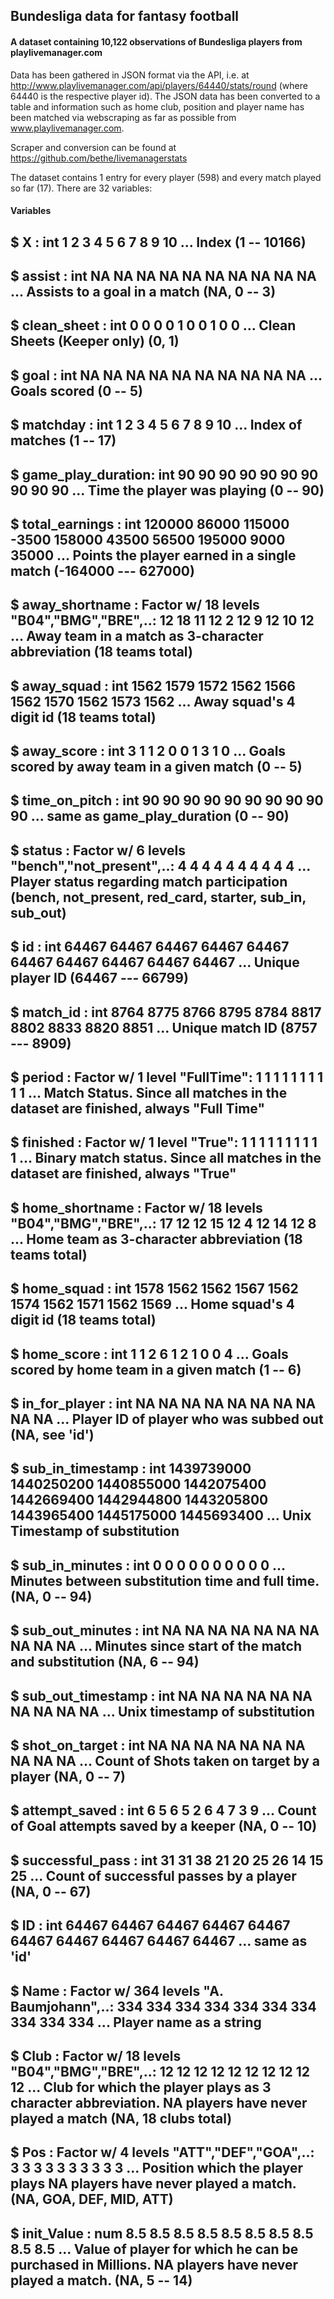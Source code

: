 ## Bundesliga data for fantasy football
#### A dataset containing 10,122 observations of Bundesliga players from playlivemanager.com

Data has been gathered in JSON format via the API, i.e. at http://www.playlivemanager.com/api/players/64440/stats/round (where 64440 is the respective player id). The JSON data has been converted to a table and information such as home club, position and player name has been matched via webscraping as far as possible from www.playlivemanager.com.

Scraper and conversion can be found at https://github.com/bethe/livemanagerstats

The dataset contains 1 entry for every player (598) and every match played so far (17). There are 32 variables:

#### Variables
##  $ X                 : int  1 2 3 4 5 6 7 8 9 10 ... Index (1 -- 10166)
##  $ assist            : int  NA NA NA NA NA NA NA NA NA NA ... Assists to a goal in a match (NA, 0 -- 3)
##  $ clean_sheet       : int  0 0 0 0 1 0 0 1 0 0 ... Clean Sheets (Keeper only) (0, 1)
##  $ goal              : int  NA NA NA NA NA NA NA NA NA NA ... Goals scored (0 -- 5)
##  $ matchday          : int  1 2 3 4 5 6 7 8 9 10 ... Index of matches (1 -- 17)
##  $ game_play_duration: int  90 90 90 90 90 90 90 90 90 90 ... Time the player was playing (0 -- 90)
##  $ total_earnings    : int  120000 86000 115000 -3500 158000 43500 56500 195000 9000 35000 ... Points the player earned in a single match (-164000 --- 627000)
##  $ away_shortname    : Factor w/ 18 levels "B04","BMG","BRE",..: 12 18 11 12 2 12 9 12 10 12 ... Away team in a match as 3-character abbreviation (18 teams total)
##  $ away_squad        : int  1562 1579 1572 1562 1566 1562 1570 1562 1573 1562 ... Away squad's 4 digit id (18 teams total)
##  $ away_score        : int  3 1 1 2 0 0 1 3 1 0 ... Goals scored by away team in a given match (0 -- 5)
##  $ time_on_pitch     : int  90 90 90 90 90 90 90 90 90 90 ... same as game_play_duration (0 -- 90)
##  $ status            : Factor w/ 6 levels "bench","not_present",..: 4 4 4 4 4 4 4 4 4 4 ... Player status regarding match participation (bench, not_present, red_card, starter, sub_in, sub_out)
##  $ id                : int  64467 64467 64467 64467 64467 64467 64467 64467 64467 64467 ... Unique player ID (64467 --- 66799)
##  $ match_id          : int  8764 8775 8766 8795 8784 8817 8802 8833 8820 8851 ... Unique match ID (8757 --- 8909)
##  $ period            : Factor w/ 1 level "FullTime": 1 1 1 1 1 1 1 1 1 1 ... Match Status. Since all matches in the dataset are finished, always "Full Time"
##  $ finished          : Factor w/ 1 level "True": 1 1 1 1 1 1 1 1 1 1 ...  Binary match status. Since all matches in the dataset are finished, always "True"
##  $ home_shortname    : Factor w/ 18 levels "B04","BMG","BRE",..: 17 12 12 15 12 4 12 14 12 8 ... Home team as 3-character abbreviation (18 teams total)
##  $ home_squad        : int  1578 1562 1562 1567 1562 1574 1562 1571 1562 1569 ... Home squad's 4 digit id (18 teams total)
##  $ home_score        : int  1 1 2 6 1 2 1 0 0 4 ... Goals scored by home team in a given match (1 -- 6)
##  $ in_for_player     : int  NA NA NA NA NA NA NA NA NA NA ... Player ID of player who was subbed out (NA, see 'id')
##  $ sub_in_timestamp  : int  1439739000 1440250200 1440855000 1442075400 1442669400 1442944800 1443205800 1443965400 1445175000 1445693400 ... Unix Timestamp of substitution
##  $ sub_in_minutes    : int  0 0 0 0 0 0 0 0 0 0 ... Minutes between substitution time and full time. (NA, 0 -- 94)
##  $ sub_out_minutes   : int  NA NA NA NA NA NA NA NA NA NA ... Minutes since start of the match and substitution (NA, 6 -- 94)
##  $ sub_out_timestamp : int  NA NA NA NA NA NA NA NA NA NA ... Unix timestamp of substitution
##  $ shot_on_target    : int  NA NA NA NA NA NA NA NA NA NA ... Count of Shots taken on target by a player (NA, 0 -- 7)
##  $ attempt_saved     : int  6 5 6 5 2 6 4 7 3 9 ... Count of Goal attempts saved by a keeper (NA, 0 -- 10)
##  $ successful_pass   : int  31 31 38 21 20 25 26 14 15 25 ... Count of successful passes by a player (NA, 0 -- 67)
##  $ ID                : int  64467 64467 64467 64467 64467 64467 64467 64467 64467 64467 ... same as 'id'
##  $ Name              : Factor w/ 364 levels "A. Baumjohann",..: 334 334 334 334 334 334 334 334 334 334 ... Player name as a string
##  $ Club              : Factor w/ 18 levels "B04","BMG","BRE",..: 12 12 12 12 12 12 12 12 12 12 ... Club for which the player plays as 3 character abbreviation. NA players have never played a match (NA, 18 clubs total)
##  $ Pos               : Factor w/ 4 levels "ATT","DEF","GOA",..: 3 3 3 3 3 3 3 3 3 3 ... Position which the player plays NA players have never played a match. (NA, GOA, DEF, MID, ATT)
##  $ init_Value        : num  8.5 8.5 8.5 8.5 8.5 8.5 8.5 8.5 8.5 8.5 ... Value of player for which he can be purchased in Millions. NA players have never played a match. (NA, 5 -- 14)
